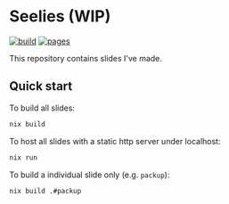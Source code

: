 # Seelies (WIP)

[![build](https://github.com/codgician/seelies/actions/workflows/build.yml/badge.svg)](https://github.com/codgician/seelies/actions/workflows/build.yml)
[![pages](https://github.com/codgician/seelies/actions/workflows/pages.yml/badge.svg)](https://github.com/codgician/seelies/actions/workflows/pages.yml)

This repository contains slides I've made.

## Quick start

To build all slides:

```bash
nix build
```

To host all slides with a static http server under localhost:

```bash
nix run
```

To build a individual slide only (e.g. `packup`):

```bash
nix build .#packup
```

